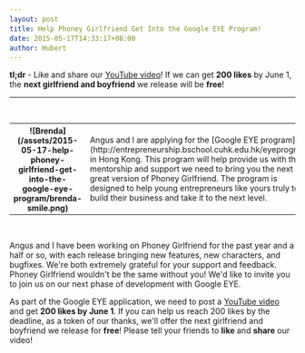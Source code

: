 ```yaml
---
layout: post
title: Help Phoney Girlfriend Get Into the Google EYE Program!
date: 2015-05-17T14:33:17+08:00
author: Hubert
---
```


**tl;dr** - Like and share our [YouTube video](https://youtu.be/CvYu94bKlmA)!
If we can get **200 likes** by June 1, the **next girlfriend and boyfriend** we
release will be **free**!

---
<br />
<table>
<tr>
<th markdown="1">
  ![Brenda](/assets/2015-05-17-help-phoney-girlfriend-get-into-the-google-eye-program/brenda-smile.png)
</th>
<td markdown="1">
  Angus and I are applying for the
  [Google EYE program](http://entrepreneurship.bschool.cuhk.edu.hk/eyeprogram) in
  Hong Kong. This program will help provide us with the mentorship and support we
  need to bring you the next great version of Phoney Girlfriend. The program is
  designed to help young entrepreneurs like yours truly to build their business
  and take it to the next level.
</td>
</tr>
</table>
<br />
<!--more-->

Angus and I have been working on Phoney Girlfriend for the past year and a half
or so, with each release bringing new features, new characters, and bugfixes.
We're both extremely grateful for your support and feedback. Phoney Girlfriend
wouldn't be the same without you! We'd like to invite you to join us on our
next phase of development with Google EYE.

As part of the Google EYE application, we need to post a
[YouTube video](https://youtu.be/CvYu94bKlmA) and get **200 likes by June 1**.
If you can help us reach 200 likes by the deadline, as a token of our thanks,
we'll offer the next girlfriend and boyfriend we release for **free**! Please
tell your friends to **like** and **share** our video!

